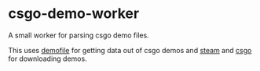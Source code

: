 # csgo-demo-worker

A small worker for parsing csgo demo files.

This uses [demofile](https://www.npmjs.com/package/demofile) for getting data out of csgo demos and [steam](https://www.npmjs.com/package/steam) and [csgo](https://www.npmjs.com/package/csgo) for downloading demos.
